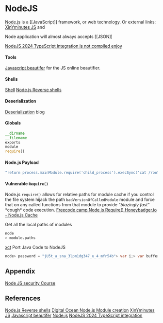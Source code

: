 # NodeJS


[Node.js](https://nodejs.org) is a [[JavaScript]] framework, or web technology. Or external links:
[XinYminutes JS](https://learnxinyminutes.com/docs/javascript/) and 

Node application will almost always accepts [[JSON]]

[NodeJS 2024 TypeScript integration is not compiled enjoy](https://nodejs.org/en/learn/getting-started/nodejs-with-typescript)

#### Tools

[Javascript beautifer](https://beautifier.io/) for the JS online beautifier.


#### Shells

[Shell](https://github.com/ajinabraham/Node.Js-Security-Course/blob/master/nodejsshell.py)
[Node.js Reverse shells](https://medium.com/dont-code-me-on-that/bunch-of-shells-nodejs-cdd6eb740f73)

#### Deserialization

[Deserialization](https://opsecx.com/index.php/2017/02/08/exploiting-node-js-deserialization-bug-for-remote-code-execution/) blog

#### Globals
```javascript
__dirname
__filename
exports
module
require()
```


#### Node.js Payload
```javascript
"return process.mainModule.require('child_process').execSync('cat /root/flag.txt');"
```

#### Vulnerable `Require()` 

Node.js `require()` allows for relative paths for module cache if you control the file system hijack the path `badVersionOfCalledModule` module and force that on any called functions from that module to provide *"blazingly fast"* \*cough\* code execution. 
[Freecode camp Node.js Require() ](https://www.freecodecamp.org/news/requiring-modules-in-node-js-everything-you-need-to-know-e7fbd119be8/)
[Honeybadger.io - Node.js Cache](https://www.honeybadger.io/blog/nodejs-caching/)

Get all the local paths of modules
```bash
node 
> module.paths
```

[xct](https://notes.vulndev.io/wiki/redteam/misc/other) Port Java Code to NodeJS
```java
node> password = "jU5t_a_sna_3lpm1dg347_u_4_mfr54b"> var i;> var buffer = Array(32);> for (i=0; i<8; i++) {...     buffer[i] = password.charAt(i);... }> for (; i<16; i++) {...     buffer[i] = password.charAt(23-i);... }> for (; i<32; i+=2) {...     buffer[i] = password.charAt(46-i);... }> for (i=31; i>=17; i-=2) {...     buffer[i] = password.charAt(i);... }> console.log("picoCTF{" + buffer.join("") + "}");
```
## Appendix

[Node JS security Course](https://github.com/ajinabraham/Node.Js-Security-Course)


## References

[Node.js Reverse shells](https://medium.com/dont-code-me-on-that/bunch-of-shells-nodejs-cdd6eb740f73)
[Digital Ocean Node.js Module creation](https://www.digitalocean.com/community/tutorials/how-to-create-a-node-js-module)
[XinYminutes JS](https://learnxinyminutes.com/docs/javascript/)
[Javascript beautifer](https://beautifier.io/)
[Node.js](https://nodejs.org)
[NodeJS 2024 TypeScript integration](https://nodejs.org/en/learn/getting-started/nodejs-with-typescript)